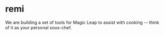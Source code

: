 # remi
We are building a set of tools for Magic Leap to assist with cooking -- think of it as your personal sous-chef.

